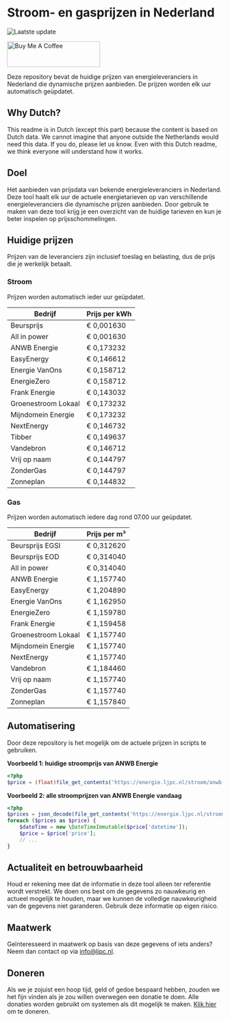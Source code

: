 # Stroom- en gasprijzen in Nederland

![Laatste update](https://img.shields.io/badge/laatste%20update-2025--09--15%2001%3A00%20CET-brightgreen)

<a href="https://www.buymeacoffee.com/Lars-" target="_blank"><img src="https://cdn.buymeacoffee.com/buttons/v2/default-orange.png" alt="Buy Me A Coffee" height="60" style="height: 60px !important;width: 217px !important;" ></a>

Deze repository bevat de huidige prijzen van energieleveranciers in Nederland die dynamische prijzen aanbieden. De prijzen worden elk uur automatisch geüpdatet.

## Why Dutch?

This readme is in Dutch (except this part) because the content is based on Dutch data. We cannot imagine that anyone outside the Netherlands would need this data. If you do, please let us know. Even with this Dutch readme, we think
everyone will understand how it works.

## Doel

Het aanbieden van prijsdata van bekende energieleveranciers in Nederland. Deze tool haalt elk uur de actuele energietarieven op van verschillende energieleveranciers die dynamische prijzen aanbieden. Door gebruik te maken van deze tool
krijg je een overzicht van de huidige tarieven en kun je beter inspelen op prijsschommelingen.

## Huidige prijzen

Prijzen van de leveranciers zijn inclusief toeslag en belasting, dus de prijs die je werkelijk betaalt.

### Stroom

Prijzen worden automatisch ieder uur geüpdatet.

 Bedrijf | Prijs per kWh 
---------|---------------
Beursprijs | € 0,001630
All in power | € 0,001630
ANWB Energie | € 0,173232
EasyEnergy | € 0,146612
Energie VanOns | € 0,158712
EnergieZero | € 0,158712
Frank Energie | € 0,143032
Groenestroom Lokaal | € 0,173232
Mijndomein Energie | € 0,173232
NextEnergy | € 0,146732
Tibber | € 0,149637
Vandebron | € 0,146712
Vrij op naam | € 0,144797
ZonderGas | € 0,144797
Zonneplan | € 0,144832


### Gas

Prijzen worden automatisch iedere dag rond 07.00 uur geüpdatet.

 Bedrijf | Prijs per m³ 
---------|--------------
Beursprijs EGSI | € 0,312620
Beursprijs EOD | € 0,314040
All in power | € 0,314040
ANWB Energie | € 1,157740
EasyEnergy | € 1,204890
Energie VanOns | € 1,162950
EnergieZero | € 1,159780
Frank Energie | € 1,159458
Groenestroom Lokaal | € 1,157740
Mijndomein Energie | € 1,157740
NextEnergy | € 1,157740
Vandebron | € 1,184460
Vrij op naam | € 1,157740
ZonderGas | € 1,157740
Zonneplan | € 1,157840


## Automatisering

Door deze repository is het mogelijk om de actuele prijzen in scripts te gebruiken.

**Voorbeeld 1: huidige stroomprijs van ANWB Energie**

```php
<?php
$price = (float)file_get_contents('https://energie.ljpc.nl/stroom/anwb-energie-nu.txt');

```

**Voorbeeld 2: alle stroomprijzen van ANWB Energie vandaag**

```php
<?php
$prices = json_decode(file_get_contents('https://energie.ljpc.nl/stroom/all-in-power-vandaag.json'),true);
foreach ($prices as $price) {
    $dateTime = new \DateTimeImmutable($price['datetime']);
    $price = $price['price'];
    // ...
}
```

## Actualiteit en betrouwbaarheid

Houd er rekening mee dat de informatie in deze tool alleen ter referentie wordt verstrekt. We doen ons best om de gegevens zo nauwkeurig en actueel mogelijk te houden, maar we kunnen de volledige nauwkeurigheid van de gegevens niet
garanderen. Gebruik deze informatie op eigen risico.

## Maatwerk

Geïnteresseerd in maatwerk op basis van deze gegevens of iets anders? Neem dan contact op
via [info@ljpc.nl](mailto:info@ljpc.nl?subject=Energie%20prijzen).

## Doneren

Als we je zojuist een hoop tijd, geld of gedoe bespaard hebben, zouden we het fijn vinden als je zou willen overwegen een
donatie te doen. Alle donaties worden gebruikt om systemen als dit mogelijk te
maken. [Klik hier](https://www.buymeacoffee.com/Lars-) om te doneren.
